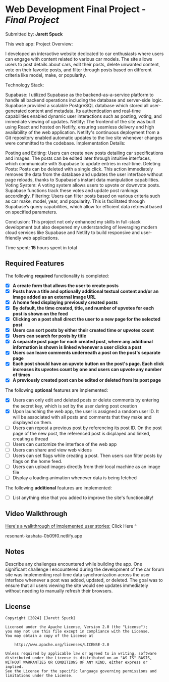 # Web Development Final Project - *Final Project*

Submitted by: **Jarett Spuck**

This web app: Project Overview:

I developed an interactive website dedicated to car enthusiasts where users can engage with content related to various car models. The site allows users to post details about cars, edit their posts, delete unwanted content, vote on their favorite posts, and filter through posts based on different criteria like model, make, or popularity.

Technology Stack:

Supabase: I utilized Supabase as the backend-as-a-service platform to handle all backend operations including the database and server-side logic. Supabase provided a scalable PostgreSQL database which stored all user-generated content and metadata. Its authentication and real-time capabilities enabled dynamic user interactions such as posting, voting, and immediate viewing of updates.
Netlify: The frontend of the site was built using React and hosted on Netlify, ensuring seamless delivery and high availability of the web application. Netlify's continuous deployment from a Git repository enabled automatic updates to the live site whenever changes were committed to the codebase.
Implementation Details:

Posting and Editing: Users can create new posts detailing car specifications and images. The posts can be edited later through intuitive interfaces, which communicate with Supabase to update entries in real-time.
Deleting Posts: Posts can be deleted with a single click. This action immediately removes the data from the database and updates the user interface without page reloads, thanks to Supabase's instant data manipulation capabilities.
Voting System: A voting system allows users to upvote or downvote posts. Supabase functions track these votes and update post rankings accordingly.
Filtering: Users can filter posts based on various criteria such as car make, model, year, and popularity. This is facilitated through Supabase’s query capabilities, which allow for efficient data retrieval based on specified parameters.

Conclusion: This project not only enhanced my skills in full-stack development but also deepened my understanding of leveraging modern cloud services like Supabase and Netlify to build responsive and user-friendly web applications.

Time spent: **15** hours spent in total

## Required Features

The following **required** functionality is completed:

- [x] **A create form that allows the user to create posts**
- [x] **Posts have a title and optionally additional textual content and/or an image added as an external image URL**
- [x] **A home feed displaying previously created posts**
- [x] **By default, the time created, title, and number of upvotes for each post is shown on the feed**
- [x] **Clicking on a post shall direct the user to a new page for the selected post**
- [x] **Users can sort posts by either their created time or upvotes count**
- [x] **Users can search for posts by title**
- [x] **A separate post page for each created post, where any additional information is shown is linked whenever a user clicks a post**
- [x] **Users can leave comments underneath a post on the post's separate page**
- [x] **Each post should have an upvote button on the post's page. Each click increases its upvotes count by one and users can upvote any number of times**
- [x] **A previously created post can be edited or deleted from its post page**

The following **optional** features are implemented:

- [x] Users can only edit and deleted posts or delete comments by entering the secret key, which is set by the user during post creation
- [x] Upon launching the web app, the user is assigned a random user ID. It will be associated with all posts and comments that they make and displayed on them.
- [ ] Users can repost a previous post by referencing its post ID. On the post page of the new post, the referenced post is displayed and linked, creating a thread
- [ ] Users can customize the interface of the web app
- [ ] Users can share and view web videos
- [ ] Users can set flags while creating a post. Then users can filter posts by flags on the home feed.
- [ ] Users can upload images directly from their local machine as an image file
- [ ] Display a loading animation whenever data is being fetched

The following **additional** features are implemented:

* [ ] List anything else that you added to improve the site's functionality!

## Video Walkthrough

[Here's a walkthrough of implemented user stories:](https://drive.google.com/file/d/1MF3jkvdF-bAEFGWsMYTgdMRoFgPXpMW9/view?usp=sharing)
Click Here ^





resonant-kashata-0b09f0.netlify.app

## Notes

Describe any challenges encountered while building the app.
One significant challenge I encountered during the development of the car forum site was implementing real-time data synchronization across the user interface whenever a post was added, updated, or deleted. The goal was to ensure that all users viewing the site would see updates immediately without needing to manually refresh their browsers.

## License

    Copyright [2024] [Jarett Spuck]

    Licensed under the Apache License, Version 2.0 (the "License");
    you may not use this file except in compliance with the License.
    You may obtain a copy of the License at

        http://www.apache.org/licenses/LICENSE-2.0

    Unless required by applicable law or agreed to in writing, software
    distributed under the License is distributed on an "AS IS" BASIS,
    WITHOUT WARRANTIES OR CONDITIONS OF ANY KIND, either express or implied.
    See the License for the specific language governing permissions and
    limitations under the License.
